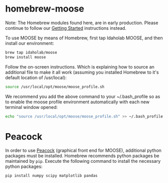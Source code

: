 # homebrew-moose

Note: The Homebrew modules found here, are in early production. Please continue to follow our [Getting Started](https://mooseframework.org/getting_started/index.html) instructions instead.

To use MOOSE by means of Homebrew, first tap Idaholab MOOSE, and then install our environment:

```bash
brew tap idaholab/moose
brew install moose
```

Follow the on-screen instructions. Which is explaining how to source an additional file to make it all work (assuming you installed Homebrew to it's default location of /usr/local):

``` bash
source /usr/local/opt/moose/moose_profile.sh
```

We recommend you add the above command to your ~/.bash_profile so as to enable the moose profile environment automatically with each new terminal window opened:

``` bash
echo "source /usr/local/opt/moose/moose_profile.sh" >> ~/.bash_profile
```

# Peacock

In order to use [Peacock](https://mooseframework.org/application_usage/peacock.html) (graphical front end for MOOSE), additional python packages must be installed. Homebrew recommends python packages be maintained by `pip`. Execute the following command to install the necessary python packages:

```bash
pip install numpy scipy matplotlib pandas
```
